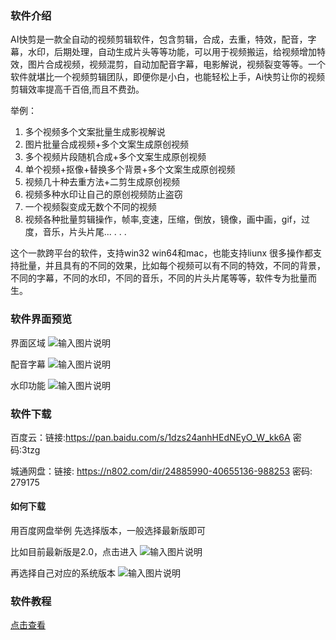 ### 软件介绍

AI快剪是一款全自动的视频剪辑软件，包含剪辑，合成，去重，特效，配音，字幕，水印，后期处理，自动生成片头等等功能，可以用于视频搬运，给视频增加特效，图片合成视频，视频混剪，自动加配音字幕，电影解说，视频裂变等等​。一个软件就堪比一个视频剪辑团队，即便你是小白，也能轻松上手，Ai快剪让你的视频剪辑效率提高千百倍​,而且不费劲。

举例：
1. 多个视频多个文案批量生成影视解说
2. 图片批量合成视频+多个文案生成原创视频
3. 多个视频片段随机合成+多个文案生成原创视频
4. 单个视频+抠像+替换多个背景+多个文案生成原创视频
5. 视频几十种去重方法+二剪生成原创视频
6. 视频多种水印让自己的原创视频防止盗窃
7. 一个视频裂变成无数个不同的视频
8. 视频各种批量剪辑操作，帧率,变速，压缩，倒放，镜像，画中画，gif，过度，音乐，片头片尾...
.
.
.

这个一款跨平台的软件，支持win32 win64和mac，也能支持liunx
很多操作都支持批量，并且具有的不同的效果，比如每个视频可以有不同的特效，不同的背景，不同的字幕，不同的水印，不同的音乐，不同的片头片尾等等，软件专为批量而生。

### 软件界面预览


界面区域
![输入图片说明](https://images.gitee.com/uploads/images/2020/0929/092110_6fffb430_1093073.png "屏幕截图.png")

配音字幕
![输入图片说明](https://images.gitee.com/uploads/images/2020/0911/230751_9b583ca7_1093073.png "屏幕截图.png")

水印功能
![输入图片说明](https://images.gitee.com/uploads/images/2020/0929/092308_fcdd219f_1093073.png "屏幕截图.png")


### 软件下载

百度云：链接:https://pan.baidu.com/s/1dzs24anhHEdNEyO_W_kk6A  密码:3tzg

城通网盘：链接: https://n802.com/dir/24885990-40655136-988253
密码: 279175


#### 如何下载 

用百度网盘举例
先选择版本，一般选择最新版即可

比如目前最新版是2.0，点击进入
![输入图片说明](https://images.gitee.com/uploads/images/2020/1004/100338_dc6a72cd_1093073.png "屏幕截图.png")

再选择自己对应的系统版本
![输入图片说明](https://images.gitee.com/uploads/images/2020/1004/100257_801d3a0a_1093073.png "屏幕截图.png")


### 软件教程

[点击查看](https://gitee.com/fstongxue/fstongxue/wikis/%E5%85%A5%E9%97%A8%E6%95%99%E7%A8%8B?sort_id=2820748)
